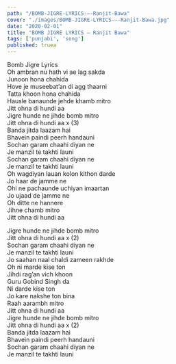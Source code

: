 ```yaml
---
path: "/BOMB-JIGRE-LYRICS-–-Ranjit-Bawa"
cover: "./images/BOMB-JIGRE-LYRICS-–-Ranjit-Bawa.jpg"
date: "2020-02-01"
title: "BOMB JIGRE LYRICS – Ranjit Bawa"
tags: ['punjabi', 'song']
published: truea
---
```

  
Bomb Jigre Lyrics  
Oh ambran nu hath vi ae lag sakda  
Junoon hona chahida  
Hove je museebat’an di agg thaarni  
Tatta khoon hona chahida  
Hausle banaunde jehde khamb mitro  
Jitt ohna di hundi aa  
Jigre hunde ne jihde bomb mitro  
Jitt ohna di hundi aa x (3)  
Banda jitda laazam hai  
Bhavein paindi peerh handauni  
Sochan garam chaahi diyan ne  
Je manzil te takhti launi  
Sochan garam chaahi diyan ne  
Je manzil te takhti launi  
Oh wagdiyan lauan kolon kithon darde  
Jo haar de jamme ne  
Ohi ne pachaunde uchiyan imaartan  
Jo ujaad de jamme ne  
Oh ditte ne hannere  
Jihne chamb mitro  
Jitt ohna di hundi aa  
  
  
  
  
  
  
Jigre hunde ne jihde bomb mitro  
Jitt ohna di hundi aa x (2)  
Sochan garam chaahi diyan ne  
Je manzil te takhti launi  
Jo saahan naal chaldi zameen rakhde  
Oh ni marde kise ton  
Jihdi rag’an vich khoon  
Guru Gobind Singh da  
Ni darde kise ton  
Jo kare nakshe ton bina  
Raah aarambh mitro  
Jitt ohna di hundi aa  
Jigre hunde ne jihde bomb mitro  
Jitt ohna di hundi aa x (2)  
Banda jitda laazam hai  
Bhavein paindi peerh handauni  
Sochan garam chaahi diyan ne  
Je manzil te takhti launi  
